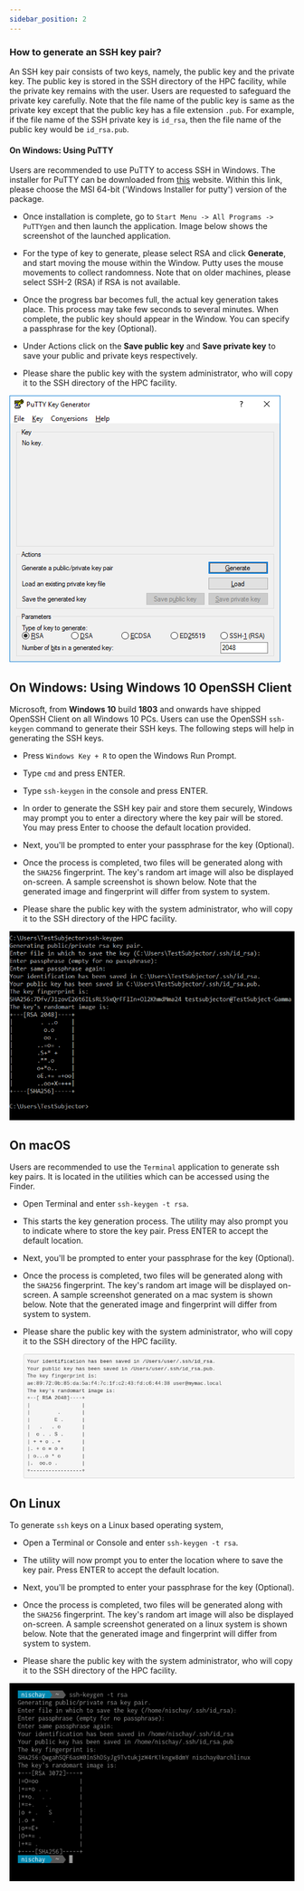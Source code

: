 ```yaml
---
sidebar_position: 2
---
```



### How to generate an SSH key pair?

An SSH key pair consists of two keys, namely, the public key and the
private key. The public key is stored in the SSH directory of the HPC
facility, while the private key remains with the user. Users are
requested to safeguard the private key carefully. Note that the file
name of the public key is same as the private key except that the public
key has a file extension `.pub`. For example, if the file name of the
SSH private key is `id_rsa`, then the file name of the public key would
be `id_rsa.pub`.

#### On Windows: Using PuTTY

Users are recommended to use PuTTY to access SSH in Windows. The
installer for PuTTY can be downloaded from
[this](https://www.puttygen.com/download-putty) website. Within this
link, please choose the MSI 64-bit ('Windows Installer for putty')
version of the package.

-   Once installation is complete, go to
    `Start Menu -> All Programs -> PuTTYgen` and then launch the
    application. Image below shows the screenshot of the launched
    application.

-   For the type of key to generate, please select RSA and click
    **Generate**, and start moving the mouse within the Window. Putty
    uses the mouse movements to collect randomness. Note that on older
    machines, please select SSH-2 (RSA) if RSA is not available.

-   Once the progress bar becomes full, the actual key generation takes
    place. This process may take few seconds to several minutes. When
    complete, the public key should appear in the Window. You can
    specify a passphrase for the key (Optional).

-   Under Actions click on the **Save public key** and **Save private
    key** to save your public and private keys respectively.

-   Please share the public key with the system administrator, who will
    copy it to the SSH directory of the HPC facility.

![PuTTY Key Generator.](./PuTTY-Windows.png)

On Windows: Using Windows 10 OpenSSH Client
-------------------------------------------

Microsoft, from **Windows 10** build **1803** and onwards have shipped
OpenSSH Client on all Windows 10 PCs. Users can use the OpenSSH
`ssh-keygen` command to generate their SSH keys. The following steps
will help in generating the SSH keys.

-   Press `Windows Key + R` to open the Windows Run Prompt.

-   Type `cmd` and press ENTER.

-   Type `ssh-keygen` in the console and press ENTER.

-   In order to generate the SSH key pair and store them securely, Windows may prompt you to enter a directory where the key pair will be stored. You may press Enter to choose the default location provided.

-   Next, you'll be prompted to enter your passphrase for the key (Optional).

-   Once the process is completed, two files will be generated along with the `SHA256` fingerprint. The key's random art image will also be displayed on-screen. A sample screenshot is shown below. Note that the generated image and fingerprint will differ from system to system.

-   Please share the public key with the system administrator, who will copy it to the SSH directory of the HPC facility.

![Windows 10 Key Random Art.](./OpenSSH-Key-Art-Windows.png)

On macOS 
--------

Users are recommended to use the `Terminal` application to generate ssh
key pairs. It is located in the utilities which can be accessed using
the Finder.

-   Open Terminal and enter `ssh-keygen -t rsa`.

-   This starts the key generation process. The utility may also prompt
    you to indicate where to store the key pair. Press ENTER to accept
    the default location.

-   Next, you'll be prompted to enter your passphrase for the key
    (Optional).

-   Once the process is completed, two files will be generated along
    with the `SHA256` fingerprint. The key's random art image will be
    displayed on-screen. A sample screenshot generated on a mac system
    is shown below. Note that the generated image and
    fingerprint will differ from system to system.

-   Please share the public key with the system administrator, who will
    copy it to the SSH directory of the HPC facility.

    ![macOS Key Random Art.](./OpenSSH-Key-Art-macOS.png)

On Linux
--------

To generate `ssh` keys on a Linux based operating system,

-   Open a Terminal or Console and enter `ssh-keygen -t rsa`.

-   The utility will now prompt you to enter the location where to save
    the key pair. Press ENTER to accept the default location.

-   Next, you'll be prompted to enter your passphrase for the key
    (Optional).

-   Once the process is completed, two files will be generated along
    with the `SHA256` fingerprint. The key's random art image will also
    be displayed on-screen. A sample screenshot generated on a linux
    system is shown below. Note that the generated image and
    fingerprint will differ from system to system.

-   Please share the public key with the system administrator, who will
    copy it to the SSH directory of the HPC facility.

![Linux Key Random Art.](./OpenSSH-Key-Art-Linux.png)
